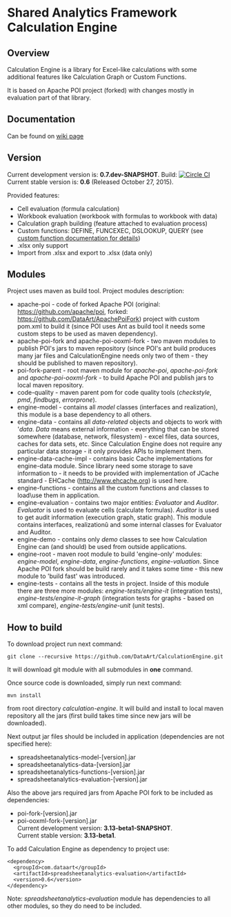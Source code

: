 # Shared Analytics Framework Calculation Engine 

## Overview
Calculation Engine is a library for Excel-like calculations with some additional features like Calculation Graph or Custom Functions.

It is based on Apache POI project (forked) with changes mostly in evaluation part of that library.

## Documentation
Can be found on [wiki page](https://github.com/DataArt/CalculationEngine/wiki)

## Version
Current development version is: **0.7.dev-SNAPSHOT**. Build: [![Circle CI](https://circleci.com/gh/DataArt/CalculationEngine.svg?style=svg)](https://circleci.com/gh/DataArt/CalculationEngine)  
Current stable version is: **0.6** (Released October 27, 2015).

Provided features:
* Cell evaluation (formula calculation)
* Workbook evaluation (workbook with formulas to workbook with data)
* Calculation graph building (feature attached to evaluation process)
* Custom functions: DEFINE, FUNCEXEC, DSLOOKUP, QUERY (see [custom function documentation for details](https://github.com/DataArt/CalculationEngine/wiki/Custom-Functions-List-and-Description))
* .xlsx only support
* Import from .xlsx and export to .xlsx (data only)

## Modules
Project uses maven as build tool. Project modules description:
* apache-poi - code of forked Apache POI (original: https://github.com/apache/poi, forked: https://github.com/DataArt/ApachePoiFork) project with custom pom.xml to build it (since POI uses Ant as build tool it needs some custom steps to be used as maven dependency).
* apache-poi-fork and apache-poi-ooxml-fork - two maven modules to publish POI's jars to maven repository (since POI's ant build produces many jar files and CalculationEngine needs only two of them - they should be published to maven repository).
* poi-fork-parent - root maven module for _apache-poi_, _apache-poi-fork_ and _apache-poi-ooxml-fork_ - to build Apache POI and publish jars to local maven repository.
* code-quality - maven parent pom for code quality tools (_checkstyle_, _pmd_, _findbugs_, _errorprone_).
* engine-model - contains all _model_ classes (interfaces and realization), this module is a base dependency to all others.
* engine-data - contains all _data-related_ objects and objects to work with '_data_. _Data_ means external information - everything that can be stored somewhere (database, network, filesystem) - excel files, data sources, caches for data sets, etc. Since Calculation Engine does not require any particular data storage - it only provides APIs to implement them.
* engine-data-cache-impl - contains basic Cache implementations for engine-data module. Since library need some storage to save information to - it needs to be provided with implementation of JCache standard - EHCache (http://www.ehcache.org) is used here.
* engine-functions - contains all the custom functions and classes to load\use them in application.
* engine-evaluation - contains two major entities: _Evaluator_ and _Auditor_. _Evaluator_ is used to evaluate cells (calculate formulas). _Auditor_ is used to get audit information (execution graph, static graph). This module contains interfaces, realizationû and some internal classes for Evaluator and Auditor.
* engine-demo - contains only _demo_ classes to see how Calculation Engine can (and should) be used from outside applications.
* engine-root - maven root module to build 'engine-only' modules: _engine-model_, _engine-data_, _engine-functions_, _engine-valuation_. Since Apache POI fork should be build rarely and it takes some time - this new module to 'build fast' was introduced. 
* engine-tests - contains all the tests in project. Inside of this module there are three more modules: _engine-tests/engine-it_ (integration tests), _engine-tests/engine-it-graph_ (integration tests for graphs - based on xml compare), _engine-tests/engine-unit_ (unit tests).

## How to build
To download project run next command:
```
git clone --recursive https://github.com/DataArt/CalculationEngine.git
```
It will download git module with all submodules in **one** command.

Once source code is downloaded, simply run next command:
```
mvn install
```
from root directory _calculation-engine_. It will build and install to local maven repository all the jars (first build takes time since new jars will be downloaded).


Next output jar files should be included in application (dependencies are not specified here):
* spreadsheetanalytics-model-[version].jar
* spreadsheetanalytics-data-[version].jar
* spreadsheetanalytics-functions-[version].jar
* spreadsheetanalytics-evaluation-[version].jar
 
Also the above jars required jars from Apache POI fork to be included as dependencies:
* poi-fork-[version].jar
* poi-ooxml-fork-[version].jar    
Current development version: **3.13-beta1-SNAPSHOT**.  
Current stable version: **3.13-beta1**.

To add Calculation Engine as dependency to project use:
```
<dependency>
  <groupId>com.dataart</groupId>
  <artifactId>spreadsheetanalytics-evaluation</artifactId>
  <version>0.6</version>
</dependency>
```
Note: _spreadsheetanalytics-evaluation_ module has dependencies to all other modules, so they do need to be included.
